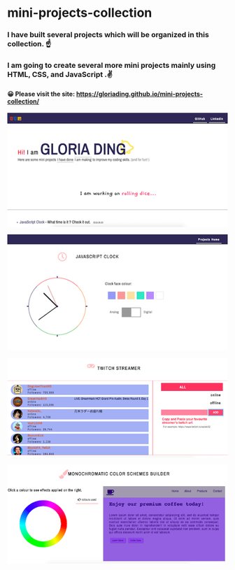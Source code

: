 # mini-projects-collection
### I have built several projects which will be organized in this collection. ☝️
### I am going to create several more mini projects mainly using HTML, CSS, and JavaScript .✌️

#### 😀 Please visit the site: https://gloriading.github.io/mini-projects-collection/
![Alt text](collection-index.png?raw=true "project collection")

![Alt text](collection-clock.png?raw=true "project JS clock")

![Alt text](collection-twitch.png?raw=true "project Twitch Streamer")

![Alt text](collection-colourwheel.png?raw=true "project Monochromatic color schemes builder")
